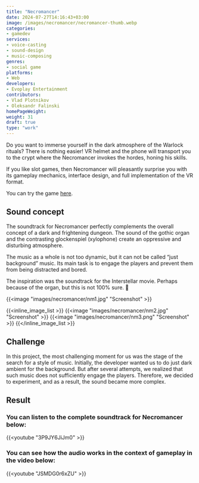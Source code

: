 ```yaml
---
title: "Necromancer"
date: 2024-07-27T14:16:43+03:00
image: /images/necromancer/necromancer-thumb.webp
categories:
- gamedev
services:
- voice-casting
- sound-design
- music-composing
genres:
- social game
platforms:
- Web
developers:
- Evoplay Entertainment
contributors:
- Vlad Plotnikov
- Oleksandr Falinski
homePageWeight:
weight: 31
draft: true
type: "work"
---
```


Do you want to immerse yourself in the dark atmosphere of the Warlock rituals? There is nothing easier! VR helmet and the phone will transport you to the crypt where the Necromancer invokes the hordes, honing his skills.

If you like slot games, then Necromancer will pleasantly surprise you with its gameplay mechanics, interface design, and full implementation of the VR format.

You can try the game [here](https://demo2.evoplay.games/games/necromancer.php).

## Sound concept

The soundtrack for Necromancer perfectly complements the overall concept of a dark and frightening dungeon. The sound of the gothic organ and the contrasting glockenspiel (xylophone) create an oppressive and disturbing atmosphere.

The music as a whole is not too dynamic, but it can not be called “just background” music. Its main task is to engage the players and prevent them from being distracted and bored.

The inspiration was the soundtrack for the Interstellar movie. Perhaps because of the organ, but this is not 100% sure. 🙂

{{<image "images/necromancer/nm1.jpg" "Screenshot"  >}}

{{<inline_image_list >}}
{{<image "images/necromancer/nm2.jpg" "Screenshot"  >}}
{{<image "images/necromancer/nm3.png" "Screenshot"  >}}
{{</inline_image_list >}}

## Challenge

In this project, the most challenging moment for us was the stage of the search for a style of music. Initially, the developer wanted us to do just dark ambient for the background. But after several attempts, we realized that such music does not sufficiently engage the players. Therefore, we decided to experiment, and as a result, the sound became more complex.

## Result

### You can listen to the complete soundtrack for Necromancer below:

{{<youtube "3P9JY6JiJm0" >}}

### You can see how the audio works in the context of gameplay in the video below:

{{<youtube "JSMDG0r6xZU" >}}